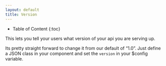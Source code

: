 ```yaml
---
layout: default
title: Version
---
```


* Table of Content
{:toc}

This lets you tell your users what version of your api you are serving up.

Its pretty straight forward to change it from our default of “1.0”. Just define a JSON class in your component and set the `version` in your $config variable.
